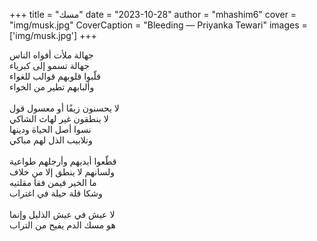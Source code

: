 +++
title = "مسك"
date = "2023-10-28"
author = "mhashim6"
cover = "img/musk.jpg"
CoverCaption = "Bleeding — Priyanka Tewari"
images = ['img/musk.jpg']
+++

جهالة ملأت أفواه الناس \
جهالة تسمو إلى كبرياء \
قلّبوا قلوبهم قوالب للغواء \
وألبابهم تطير من الخواء \
\
لا يحسنون زيفًا أو معسول قول \
لا ينطقون غير لهاث الشاكي \
نسوا أصل الحياة ودينها \
وتلابيب الذل لهم مباكي \
\
قطّعوا أيديهم وأرجلهم طواعية \
ولسانهم لا ينطق إلا من خلاف \
ما الخير فيمن فقأ مقلتيه \
وشكا قلة حيلة في اغتراب \
\
لا عيش في عيش الذليل وإنما \
هو مسك الدم يفيح من التراب

